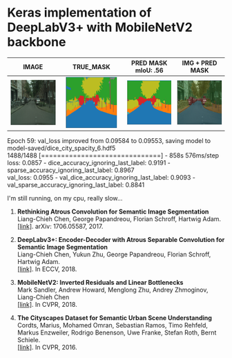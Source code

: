 # Keras implementation of DeepLabV3+ with MobileNetV2 backbone

| IMAGE | TRUE_MASK | PRED MASK <br/> mIoU: .56 | IMG + PRED MASK |
| :---: | :-------: | :-------: | :--------: |
| <img src="images/dice-spacity-6_1.png" width="99%"/> | <img src="images/dice-spacity-6_2.png" width="86%"/> | <img src="images/dice-spacity-6_3.png" width="100%"/> | <img src="images/dice-spacity-6_4.png" width="100%"/> |

Epoch 59: val_loss improved from 0.09584 to 0.09553, saving model to model-saved/dice_city_spacity_6.hdf5 <br/>
1488/1488 [==============================] - 858s 576ms/step <br/>
loss: 0.0857 - dice_accuracy_ignoring_last_label: 0.9191 - sparse_accuracy_ignoring_last_label: 0.8967 <br/>
val_loss: 0.0955 - val_dice_accuracy_ignoring_last_label: 0.9093 - val_sparse_accuracy_ignoring_last_label: 0.8841

I'm still running, on my cpu, really slow...

1. **Rethinking Atrous Convolution for Semantic Image Segmentation** <br/>
    Liang-Chieh Chen, George Papandreou, Florian Schroff, Hartwig Adam. <br/>
    [[link]](http://arxiv.org/abs/1706.05587). arXiv: 1706.05587, 2017.

2. **DeepLabv3+: Encoder-Decoder with Atrous Separable Convolution for Semantic Image Segmentation** <br/>
    Liang-Chieh Chen, Yukun Zhu, George Papandreou, Florian Schroff, Hartwig Adam. <br/>
    [[link]](https://arxiv.org/abs/1802.02611). In ECCV, 2018.

3. **MobileNetV2: Inverted Residuals and Linear Bottlenecks** <br/>
    Mark Sandler, Andrew Howard, Menglong Zhu, Andrey Zhmoginov, Liang-Chieh Chen <br/>
    [[link]](https://arxiv.org/abs/1801.04381). In CVPR, 2018.

4. **The Cityscapes Dataset for Semantic Urban Scene Understanding** <br/>
    Cordts, Marius, Mohamed Omran, Sebastian Ramos, Timo Rehfeld, Markus Enzweiler, Rodrigo Benenson, Uwe Franke, Stefan Roth, Bernt Schiele.  <br/>
    [[link]](https://www.cityscapes-dataset.com/). In CVPR, 2016.
